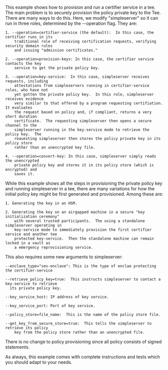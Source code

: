 This example shows how to provision and run a certifier service in a tee.  The main problem is
to securely provision the policy private key to the Tee.  There are many ways to do this.  Here,
we modify "simpleserver" so it can run in three roles, determined by the --operation flag.  They
are:

    1. --operation=certifier-service (the default):  In this case, the certifier runs in its
        traditional role of receiving certification requests, verifying security domain rules
        and issuing "admission certificates."

    2. --operation=provision-keys: In this case, the certifier service contacts the key
        service to get the private policy key.

    3. --operation=key-service:  In this case, simpleserver receives requests, including
        attestations from simpleservers running in certifier-service roles, who have not
        yet gotten the private policy key.  In this role, simpleserver receives evidence
        very similar to that offered by a program requesting certifiation.  It evaluates
        the request based on policy and, if compliant, returns a very short duration
        certificate.  The requesting simpleserver then opens a secure channel to the
        simpleserver running in the key-service mode to retrieve the policy key.  The
        reauesting simpleserver then stores the policy private key in its policy store
        rather than an unencrypted key file.

    4. --operation=convert-key: In this case, simpleserver simply reads the unencrypted
        private policy key and stores it in its policy store (which is encrypted) and
        saves it.

While this example shows all the steps in provisioning the private policy key and running
simpleserver in a tee, there are many variations for how the initial policy key might be
first generated and provisioned. Among these are:

    1. Generating the key in an HSM.

    2. Generating the key on an airgapped machine in a secure "key initialization ceremony"
        with several trusted participants.  The using a standalone simpleserver operating in
        key-service mode to immediately provision the first certifier service and another tee
        protected key-service.  Then the standalone machine can remain locked in a vault as
        a emergency reprovisioning service.

This also requires some new arguments to simpleserver:

    --enclave_type="sev-enclave": This is the type of enclae protecting the certifier-service

    --retrieve_policy_key=true:  This instructs simpleserver to contact a key-service to retrieve
      its private policy key.

    --key_service_host: IP address of key service.

    --key_service_port: Port of key service.

    --policy_store=file_name:  This is the name of the policy store file.

    --get_key_from_secure_store=true:  This tells the simpleserver to retrieve its policy
        key from the policy store rather than an unencrypted file.

There is no change to policy provisioning since all policy consists of signed statements.

As always, this example comes with complete instructions and tests which you should adapt to your
needs.
